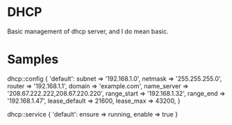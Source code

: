 DHCP
====

Basic management of dhcp server, and I do mean basic.

Samples
=======

dhcp::config { 'default':
  subnet        => '192.168.1.0',
  netmask       => '255.255.255.0',
  router        => '192.168.1.1',
  domain        => 'example.com',
  name_server   => '208.67.222.222,208.67.220.220',
  range_start   => '192.168.1.32',
  range_end     => '192.168.1.47',
  lease_default => 21600,
  lease_max     => 43200,
}

dhcp::service { 'default': ensure => running, enable => true }
